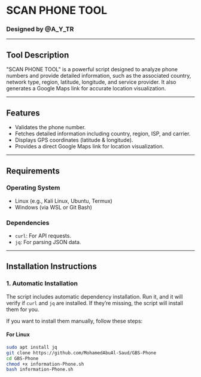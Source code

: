 # **SCAN PHONE TOOL**  
### **Designed by @A_Y_TR**  

---

## **Tool Description**  
"SCAN PHONE TOOL" is a powerful script designed to analyze phone numbers and provide detailed information, such as the associated country, network type, region, latitude, longitude, and service provider. It also generates a Google Maps link for accurate location visualization.

---

## **Features**  
- Validates the phone number.  
- Fetches detailed information including country, region, ISP, and carrier.  
- Displays GPS coordinates (latitude & longitude).  
- Provides a direct Google Maps link for location visualization.  

---

## **Requirements**  

### **Operating System**  
- Linux (e.g., Kali Linux, Ubuntu, Termux)  
- Windows (via WSL or Git Bash)  

### **Dependencies**  
- `curl`: For API requests.  
- `jq`: For parsing JSON data.  

---

## **Installation Instructions**

### **1. Automatic Installation**
The script includes automatic dependency installation. Run it, and it will verify if `curl` and `jq` are installed. If they’re missing, the script will install them for you.

If you want to install them manually, follow these steps:

#### **For Linux**
```bash
sudo apt install jq
git clone https://github.com/MohamedAbuAl-Saud/GBS-Phone
cd GBS-Phone
chmod +x information-Phone.sh
bash information-Phone.sh
